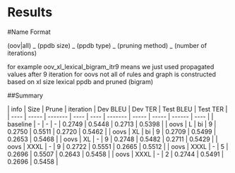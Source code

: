 Results
=======

#Name Format

(oov|all) _ (ppdb size) _ (ppdb type) _ (pruning method) _ (number of iterations)

for example 
oov_xl_lexical_bigram_itr9
means we just used propagated values after 9 iteration for oovs not all of rules and graph is constructed based on xl size lexical ppdb and pruned (bigram) 


##Summary

| info | Size | Prune | iteration  | Dev BLEU | Dev TER | Test BLEU | Test TER | 
| ---- | ----- | ------- | ---- | ---- | ------- | ----- | ----- | ------ | ---- |
| baseline | - | - | - | 0.2749 | 0.5448 | 0.2713 | 0.5398 |
| oovs | L | bi | 9 | 0.2750 | 0.5511 | 0.2720 | 0.5462 |
| oovs | XL | bi | 9 | 0.2709 | 0.5499 | 0.2653 | 0.5468 |
| oovs | XL | - | 9 | 0.2748 | 0.5482 | 0.2711 | 0.5429 |
| oovs | XXXL | - | 9 | 0.2722 | 0.5551 | 0.2665 | 0.5512 |
| oovs | XXXL | - | 5 | 0.2696 | 0.5507 | 0.2643 | 0.5458 |
| oovs | XXXL | - | 2 | 0.2744 | 0.5491 | 0.2696 | 0.5458 |

